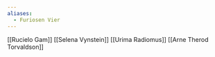 ```yaml
---
aliases:
  - Furiosen Vier
---
```


[[Rucielo Gam]]
[[Selena Vynstein]]
[[Urima Radiomus]]
[[Arne Therod Torvaldson]]


